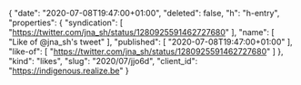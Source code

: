 {
  "date": "2020-07-08T19:47:00+01:00",
  "deleted": false,
  "h": "h-entry",
  "properties": {
    "syndication": [
      "https://twitter.com/jna_sh/status/1280925591462727680"
    ],
    "name": [
      "Like of @jna_sh's tweet"
    ],
    "published": [
      "2020-07-08T19:47:00+01:00"
    ],
    "like-of": [
      "https://twitter.com/jna_sh/status/1280925591462727680"
    ]
  },
  "kind": "likes",
  "slug": "2020/07/jjo6d",
  "client_id": "https://indigenous.realize.be"
}
